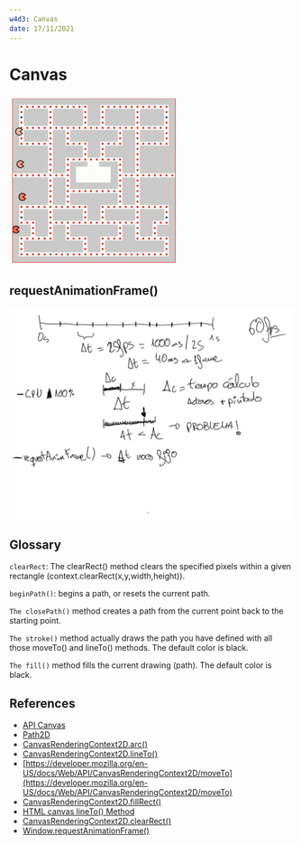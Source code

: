 ```yaml
---
w4d3: Canvas
date: 17/11/2021
---
```


# Canvas

<img src="./img/map.gif" alt="map" width="300"/>

## requestAnimationFrame()

![pacman15.png](./img/pacman15.png)

## Glossary

`clearRect`: The clearRect() method clears the specified pixels within a given rectangle (context.clearRect(x,y,width,height)).

`beginPath()`: begins a path, or resets the current path.

`The closePath()` method creates a path from the current point back to the starting point.

`The stroke()` method actually draws the path you have defined with all those moveTo() and lineTo() methods. The default color is black.

`The fill()` method fills the current drawing (path). The default color is black.

## References

- [API Canvas](https://developer.mozilla.org/es/docs/Web/API/Canvas_API)
- [Path2D](https://developer.mozilla.org/en-US/docs/Web/API/Path2D)
- [CanvasRenderingContext2D.arc()](https://developer.mozilla.org/en-US/docs/Web/API/CanvasRenderingContext2D/arc)
- [CanvasRenderingContext2D.lineTo()](https://developer.mozilla.org/en-US/docs/Web/API/CanvasRenderingContext2D/lineTo)
- [https://developer.mozilla.org/en-US/docs/Web/API/CanvasRenderingContext2D/moveTo](https://developer.mozilla.org/en-US/docs/Web/API/CanvasRenderingContext2D/moveTo)
- [CanvasRenderingContext2D.fillRect()](https://developer.mozilla.org/es/docs/Web/API/CanvasRenderingContext2D/fillRect)
- [HTML canvas lineTo() Method](https://www.w3schools.com/tags/canvas_lineto.asp)
- [CanvasRenderingContext2D.clearRect()](https://developer.mozilla.org/en-US/docs/Web/API/CanvasRenderingContext2D/clearRect)
- [Window.requestAnimationFrame()](https://developer.mozilla.org/es/docs/Web/API/Window/requestAnimationFrame)
